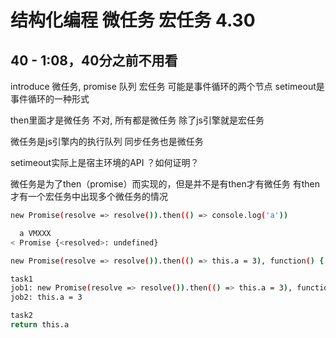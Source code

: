 # 结构化编程 微任务 宏任务 4.30

## 40 - 1:08，40分之前不用看
introduce 微任务, promise 队列
宏任务 可能是事件循环的两个节点 setimeout是事件循环的一种形式

then里面才是微任务 不对, 所有都是微任务
除了js引擎就是宏任务

微任务是js引擎内的执行队列
同步任务也是微任务

setimeout实际上是宿主环境的API ？如何证明？

微任务是为了then（promise）而实现的，但是并不是有then才有微任务
有then才有一个宏任务中出现多个微任务的情况
```bash
new Promise(resolve => resolve()).then(() => console.log('a'))

  a VMXXX
< Promise {<resolved>: undefined}
```

```bash
new Promise(resolve => resolve()).then(() => this.a = 3), function() { return this.a }

task1
job1: new Promise(resolve => resolve()).then(() => this.a = 3), function() { return this.a }
job2: this.a = 3

task2
return this.a
```

```bash

```